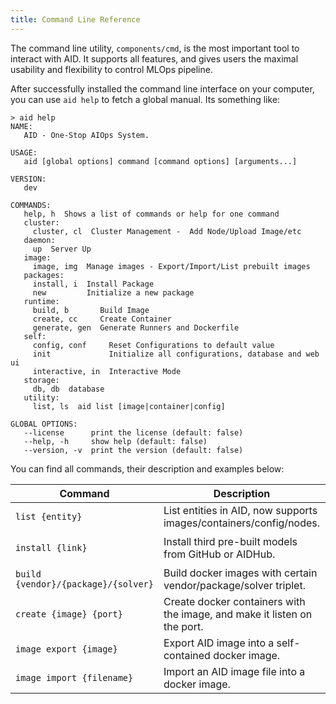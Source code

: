 ```yaml
---
title: Command Line Reference
---
```


The command line utility, ```components/cmd```, is the most important tool to interact with AID. It supports all features, and gives users the maximal usability and flexibility to control MLOps pipeline.

After successfully installed the command line interface on your computer, you can use ```aid help``` to fetch a global manual. Its something like:

```
> aid help
NAME:
   AID - One-Stop AIOps System.

USAGE:
   aid [global options] command [command options] [arguments...]

VERSION:
   dev

COMMANDS:
   help, h  Shows a list of commands or help for one command
   cluster:
     cluster, cl  Cluster Management -  Add Node/Upload Image/etc
   daemon:
     up  Server Up
   image:
     image, img  Manage images - Export/Import/List prebuilt images
   packages:
     install, i  Install Package
     new         Initialize a new package
   runtime:
     build, b       Build Image
     create, cc     Create Container
     generate, gen  Generate Runners and Dockerfile
   self:
     config, conf     Reset Configurations to default value
     init             Initialize all configurations, database and web ui
     interactive, in  Interactive Mode
   storage:
     db, db  database
   utility:
     list, ls  aid list [image|container|config]

GLOBAL OPTIONS:
   --license      print the license (default: false)
   --help, -h     show help (default: false)
   --version, -v  print the version (default: false)
```

You can find all commands, their description and examples below:

| Command                             | Description                                                              | Example                                                          |
| ----------------------------------- | ------------------------------------------------------------------------ | ---------------------------------------------------------------- |
| `list {entity}`                     | List entities in AID, now supports images/containers/config/nodes.       | `aid list images`                                                |
| `install {link}`                    | Install third pre-built models from GitHub or AIDHub.                    | `aid install https://github.com/aidmodels/sentiment-analysis`    |
| `build {vendor}/{package}/{solver}` | Build docker images with certain vendor/package/solver triplet.          | `aid build aidmodels/sentiment-analysis/sentimentSolver`         |
| `create {image} {port}`             | Create docker containers with the image, and make it listen on the port. | `aid create aid-1-cyy-sentiment_prediction-sentimentsolver 8081` |
| `image export {image}`             | Export AID image into a self-contained docker image. | `aid image export aid-1-cyy-sentiment_prediction-sentimentsolver` |
| `image import {filename}`             | Import an AID image file into a docker image. | `aid image import test.aidimg` |

